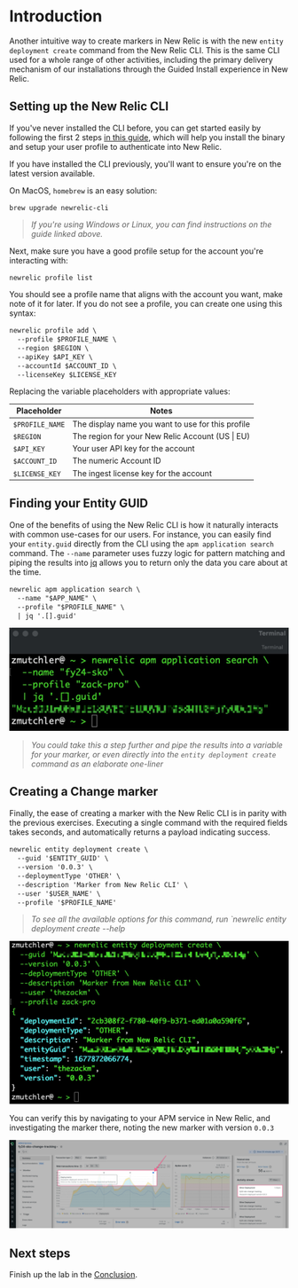 # Introduction

Another intuitive way to create markers in New Relic is with the new `entity deployment create` command from the New Relic CLI. This is the same CLI used for a whole range of other activities, including the primary delivery mechanism of our installations through the Guided Install experience in New Relic.

## Setting up the New Relic CLI

If you've never installed the CLI before, you can get started easily by following the first 2 steps [in this guide](https://developer.newrelic.com/automate-workflows/get-started-new-relic-cli/), which will help you install the binary and setup your user profile to authenticate into New Relic.

If you have installed the CLI previously, you'll want to ensure you're on the latest version available. 

On MacOS, `homebrew` is an easy solution:

```shell
brew upgrade newrelic-cli
```

>*If you're using Windows or Linux, you can find instructions on the guide linked above.*

Next, make sure you have a good profile setup for the account you're interacting with:

```shell
newrelic profile list
```

You should see a profile name that aligns with the account you want, make note of it for later. If you do not see a profile, you can create one using this syntax:

```shell
newrelic profile add \
  --profile $PROFILE_NAME \
  --region $REGION \
  --apiKey $API_KEY \
  --accountId $ACCOUNT_ID \
  --licenseKey $LICENSE_KEY
```

Replacing the variable placeholders with appropriate values:

| Placeholder | Notes |
|-------------|-------|
| `$PROFILE_NAME` | The display name you want to use for this profile |
| `$REGION` | The region for your New Relic Account (US \| EU) |
| `$API_KEY` | Your user API key for the account |
| `$ACCOUNT_ID` | The numeric Account ID |
| `$LICENSE_KEY` | The ingest license key for the account |

## Finding your Entity GUID

One of the benefits of using the New Relic CLI is how it naturally interacts with common use-cases for our users. For instance, you can easily find your `entity.guid` directly from the CLI using the `apm application search` command. The `--name` parameter uses fuzzy logic for pattern matching and piping the results into [jq](https://stedolan.github.io/jq/) allows you to return only the data you care about at the time.

```shell
newrelic apm application search \
  --name "$APP_NAME" \
  --profile "$PROFILE_NAME" \
  | jq '.[].guid'
```

<p align="center">
  <img src="./images/nr-cli_1.jpg" alt="New Relic CLI">
</p>

>*You could take this a step further and pipe the results into a variable for your marker, or even directly into the `entity deployment create` command as an elaborate one-liner*

## Creating a Change marker

Finally, the ease of creating a marker with the New Relic CLI is in parity with the previous exercises. Executing a single command with the required fields takes seconds, and automatically returns a payload indicating success.

```shell
newrelic entity deployment create \
  --guid '$ENTITY_GUID' \
  --version '0.0.3' \
  --deploymentType 'OTHER' \
  --description 'Marker from New Relic CLI' \
  --user '$USER_NAME' \
  --profile '$PROFILE_NAME'
```

>*To see all the available options for this command, run `newrelic entity deployment create --help*

<p align="center">
  <img src="./images/nr-cli_2.jpg" alt="New Relic CLI">
</p>

You can verify this by navigating to your APM service in New Relic, and investigating the marker there, noting the new marker with version `0.0.3`

<p align="center">
  <img src="./images/nr-cli_3.jpg" alt="New Relic APM interface">
</p>

## Next steps

Finish up the lab in the [Conclusion](./5_CONCLUSION.md).
